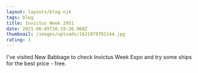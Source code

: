 ```yaml
---
layout: layouts/blog.njk
tags: blog
title: Invictus Week 2951
date: 2021-06-05T16:19:26.968Z
thumbnail: /images/uploads/1621979701144.jpg
rating: 1
---
```

I've visited New Babbage to check Invictus Week Expo and try some ships for the best price - free.